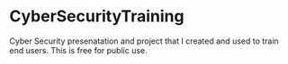 # CyberSecurityTraining
Cyber Security presenatation and project that I created and used to train end users. This is free for public use. 
